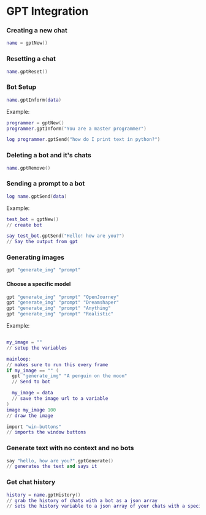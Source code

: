 # GPT Integration

### Creating a new chat

```lua
name = gptNew()
```

### Resetting a chat

```lua
name.gptReset()
```

### Bot Setup

```lua
name.gptInform(data)
```

Example:

```lua
programmer = gptNew()
programmer.gptInform("You are a master programmer")

log programmer.gptSend("how do I print text in python?")
```

### Deleting a bot and it's chats

```lua
name.gptRemove()
```

### Sending a prompt to a bot

```lua
log name.gptSend(data)
```

Example:

```lua
test_bot = gptNew()
// create bot

say test_bot.gptSend("Hello! how are you?")
// Say the output from gpt
```

### Generating images

```lua
gpt "generate_img" "prompt"
```

#### Choose a specific model

```lua
gpt "generate_img" "prompt" "OpenJourney"
gpt "generate_img" "prompt" "Dreamshaper"
gpt "generate_img" "prompt" "Anything"
gpt "generate_img" "prompt" "Realistic"
```

Example:

```lua

my_image = ""
// setup the variables

mainloop:
// makes sure to run this every frame
if my_image == "" (
  gpt "generate_img" "A penguin on the moon"
  // Send to bot

  my_image = data
  // save the image url to a variable
)
image my_image 100
// draw the image

import "win-buttons"
// imports the window buttons
```

### Generate text with no context and no bots

```lua
say "hello, how are you?".gptGenerate()
// generates the text and says it
```

### Get chat history

```lua
history = name.gptHistory()
// grab the history of chats with a bot as a json array
// sets the history variable to a json array of your chats with a specific bot
```
